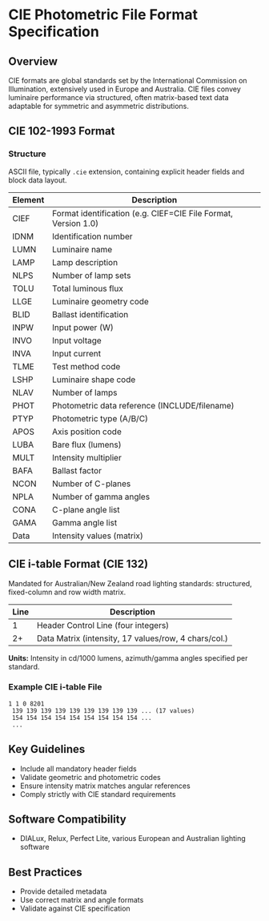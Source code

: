 # CIE Photometric File Format Specification

## Overview

CIE formats are global standards set by the International Commission on Illumination, extensively used in Europe and Australia. CIE files convey luminaire performance via structured, often matrix-based text data adaptable for symmetric and asymmetric distributions.

## CIE 102-1993 Format

### Structure
ASCII file, typically `.cie` extension, containing explicit header fields and block data layout.

| Element | Description |
|---------|-------------|
| CIEF | Format identification (e.g. CIEF=CIE File Format, Version 1.0) |
| IDNM | Identification number |
| LUMN | Luminaire name |
| LAMP | Lamp description |
| NLPS | Number of lamp sets |
| TOLU | Total luminous flux |
| LLGE | Luminaire geometry code |
| BLID | Ballast identification |
| INPW | Input power (W) |
| INVO | Input voltage |
| INVA | Input current |
| TLME | Test method code |
| LSHP | Luminaire shape code |
| NLAV | Number of lamps |
| PHOT | Photometric data reference (INCLUDE/filename) |
| PTYP | Photometric type (A/B/C) |
| APOS | Axis position code |
| LUBA | Bare flux (lumens) |
| MULT | Intensity multiplier |
| BAFA | Ballast factor |
| NCON | Number of C-planes |
| NPLA | Number of gamma angles |
| CONA | C-plane angle list |
| GAMA | Gamma angle list |
| Data | Intensity values (matrix)

## CIE i-table Format (CIE 132)
Mandated for Australian/New Zealand road lighting standards: structured, fixed-column and row width matrix.

| Line | Description |
|------|-------------|
| 1 | Header Control Line (four integers) |
| 2+ | Data Matrix (intensity, 17 values/row, 4 chars/col.) |

**Units:** Intensity in cd/1000 lumens, azimuth/gamma angles specified per standard.

### Example CIE i-table File
```
1 1 0 8201
 139 139 139 139 139 139 139 139 139 ... (17 values)
 154 154 154 154 154 154 154 154 154 ...
 ...
```

## Key Guidelines
- Include all mandatory header fields
- Validate geometric and photometric codes
- Ensure intensity matrix matches angular references
- Comply strictly with CIE standard requirements

## Software Compatibility
- DIALux, Relux, Perfect Lite, various European and Australian lighting software

## Best Practices
- Provide detailed metadata
- Use correct matrix and angle formats
- Validate against CIE specification

